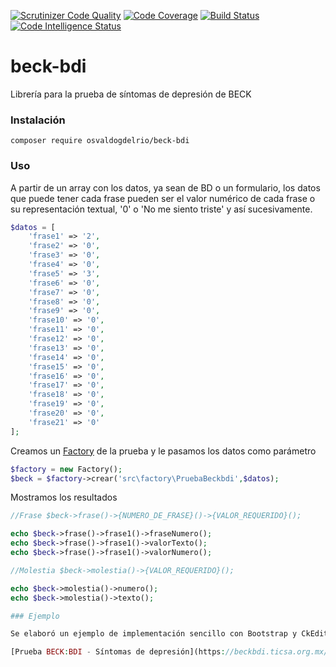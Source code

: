 [![Scrutinizer Code Quality](https://scrutinizer-ci.com/g/OsvaldoGDelRio/beck-bdi/badges/quality-score.png?b=main)](https://scrutinizer-ci.com/g/OsvaldoGDelRio/beck-bdi/?branch=main)
[![Code Coverage](https://scrutinizer-ci.com/g/OsvaldoGDelRio/beck-bdi/badges/coverage.png?b=main)](https://scrutinizer-ci.com/g/OsvaldoGDelRio/beck-bdi/?branch=main)
[![Build Status](https://scrutinizer-ci.com/g/OsvaldoGDelRio/beck-bdi/badges/build.png?b=main)](https://scrutinizer-ci.com/g/OsvaldoGDelRio/beck-bdi/build-status/main)
[![Code Intelligence Status](https://scrutinizer-ci.com/g/OsvaldoGDelRio/beck-bdi/badges/code-intelligence.svg?b=main)](https://scrutinizer-ci.com/code-intelligence)
# beck-bdi
Librería para la prueba de síntomas de depresión de BECK

### Instalación

```shell
composer require osvaldogdelrio/beck-bdi
```

### Uso

A partir de un array con los datos, ya sean de BD o un formulario, los datos que puede tener cada frase pueden ser el valor numérico de cada frase o su representación textual, '0' o 'No me siento triste' y así sucesivamente.
```php
$datos = [
    'frase1' => '2',
    'frase2' => '0',
    'frase3' => '0',
    'frase4' => '0',
    'frase5' => '3',
    'frase6' => '0',
    'frase7' => '0',
    'frase8' => '0',
    'frase9' => '0',
    'frase10' => '0',
    'frase11' => '0',
    'frase12' => '0',
    'frase13' => '0',
    'frase14' => '0',
    'frase15' => '0',
    'frase16' => '0',
    'frase17' => '0',
    'frase18' => '0',
    'frase19' => '0',
    'frase20' => '0',
    'frase21' => '0'
];
```

Creamos un [Factory](https://github.com/OsvaldoGDelRio/factory) de la prueba y le pasamos los datos como parámetro
```php
$factory = new Factory();
$beck = $factory->crear('src\factory\PruebaBeckbdi',$datos);
```

Mostramos los resultados
```php
//Frase $beck->frase()->{NUMERO_DE_FRASE}()->{VALOR_REQUERIDO}();

echo $beck->frase()->frase1()->fraseNumero();
echo $beck->frase()->frase1()->valorTexto();
echo $beck->frase()->frase1()->valorNumero();

//Molestia $beck->molestia()->{VALOR_REQUERIDO}();

echo $beck->molestia()->numero();
echo $beck->molestia()->texto();

### Ejemplo

Se elaboró un ejemplo de implementación sencillo con Bootstrap y CkEditor, se encuentra en al carpeta web y en el siguiente enlace:

[Prueba BECK:BDI - Síntomas de depresión](https://beckbdi.ticsa.org.mx/)